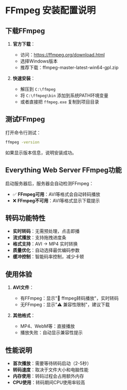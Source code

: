 # FFmpeg 安装配置说明

## 下载FFmpeg

1. **官方下载**：
   - 访问：https://ffmpeg.org/download.html
   - 选择Windows版本
   - 推荐下载：ffmpeg-master-latest-win64-gpl.zip

2. **快速安装**：
   - 解压到 `C:\ffmpeg`
   - 将 `C:\ffmpeg\bin` 添加到系统PATH环境变量
   - 或者直接把 `ffmpeg.exe` 复制到项目目录

## 测试FFmpeg

打开命令行测试：
```cmd
ffmpeg -version
```

如果显示版本信息，说明安装成功。

## Everything Web Server FFmpeg功能

启动服务器后，服务器会自动检测FFmpeg：

- ✅ **FFmpeg可用**：AVI等格式会自动转码播放
- ❌ **FFmpeg不可用**：AVI等格式显示下载提示

## 转码功能特性

- **实时转码**：无需预处理，点击即播
- **流式播放**：支持拖拽进度条
- **格式支持**：AVI → MP4 实时转换
- **质量优化**：自动选择最优编码参数
- **缓冲控制**：智能码率控制，减少卡顿

## 使用体验

1. **AVI文件**：
   - 有FFmpeg：显示"🔄 ffmpeg转码播放"，实时转码
   - 无FFmpeg：显示"⚠️ 兼容性限制"，建议下载

2. **其他格式**：
   - MP4、WebM等：直接播放
   - 播放失败：自动显示兼容性提示

## 性能说明

- **首次播放**：需要等待转码启动（2-5秒）
- **转码速度**：取决于文件大小和电脑性能
- **内存使用**：转码过程会占用额外内存
- **CPU使用**：转码期间CPU使用率较高 